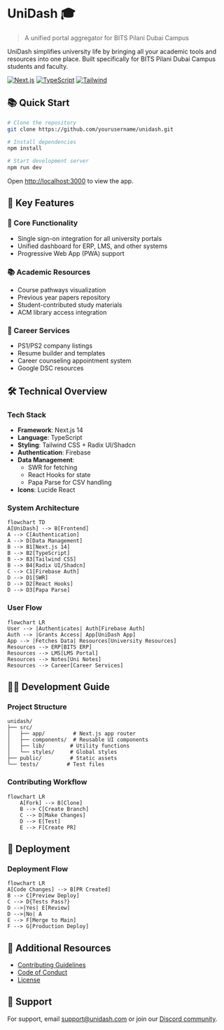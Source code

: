 # UniDash 🎓

> A unified portal aggregator for BITS Pilani Dubai Campus

UniDash simplifies university life by bringing all your academic tools and resources into one place. Built specifically for BITS Pilani Dubai Campus students and faculty.

[![Next.js](https://img.shields.io/badge/Next.js-14-black)](https://nextjs.org/)
[![TypeScript](https://img.shields.io/badge/TypeScript-5.0-blue)](https://www.typescriptlang.org/)
[![Tailwind](https://img.shields.io/badge/Tailwind-3.0-38bdf8)](https://tailwindcss.com/)

## 📚 Quick Start

```bash
# Clone the repository
git clone https://github.com/yourusername/unidash.git

# Install dependencies
npm install

# Start development server
npm run dev
```

Open [http://localhost:3000](http://localhost:3000) to view the app.

## 🚀 Key Features

### 📱 Core Functionality
- Single sign-on integration for all university portals
- Unified dashboard for ERP, LMS, and other systems
- Progressive Web App (PWA) support

### 📚 Academic Resources
- Course pathways visualization
- Previous year papers repository
- Student-contributed study materials
- ACM library access integration

### 💼 Career Services
- PS1/PS2 company listings
- Resume builder and templates
- Career counseling appointment system
- Google DSC resources

## 🛠️ Technical Overview

### Tech Stack
- **Framework**: Next.js 14
- **Language**: TypeScript
- **Styling**: Tailwind CSS + Radix UI/Shadcn
- **Authentication**: Firebase
- **Data Management**: 
  - SWR for fetching
  - React Hooks for state
  - Papa Parse for CSV handling
- **Icons**: Lucide React

### System Architecture

```mermaid
flowchart TD
A[UniDash] --> B[Frontend]
A --> C[Authentication]
A --> D[Data Management]
B --> B1[Next.js 14]
B --> B2[TypeScript]
B --> B3[Tailwind CSS]
B --> B4[Radix UI/Shadcn]
C --> C1[Firebase Auth]
D --> D1[SWR]
D --> D2[React Hooks]
D --> D3[Papa Parse]
```

### User Flow

```mermaid
flowchart LR
User --> |Authenticates| Auth[Firebase Auth]
Auth --> |Grants Access| App[UniDash App]
App --> |Fetches Data| Resources[University Resources]
Resources --> ERP[BITS ERP]
Resources --> LMS[LMS Portal]
Resources --> Notes[Uni Notes]
Resources --> Career[Career Services]
```

## 👩‍💻 Development Guide

### Project Structure
```
unidash/
├── src/
│   ├── app/         # Next.js app router
│   ├── components/  # Reusable UI components
│   ├── lib/        # Utility functions
│   └── styles/     # Global styles
├── public/         # Static assets
└── tests/         # Test files
```

### Contributing Workflow

```mermaid
flowchart LR
    A[Fork] --> B[Clone]
    B --> C[Create Branch]
    C --> D[Make Changes]
    D --> E[Test]
    E --> F[Create PR]
```

## 🚀 Deployment

### Deployment Flow
```mermaid
flowchart LR
A[Code Changes] --> B[PR Created]
B --> C[Preview Deploy]
C --> D{Tests Pass?}
D -->|Yes| E[Review]
D -->|No| A
E --> F[Merge to Main]
F --> G[Production Deploy]
```

## 📄 Additional Resources

- [Contributing Guidelines](CONTRIBUTING.md)
- [Code of Conduct](CODE_OF_CONDUCT.md)
- [License](LICENSE.md)

## 🤝 Support

For support, email support@unidash.com or join our [Discord community](https://discord.gg/unidash).